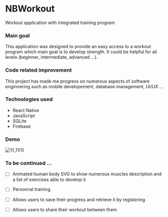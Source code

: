# NBWorkout
Workout application with integrated training program

### Main goal 

This application was designed to provide an easy access to a workout program which main goal is to develop strength. 
It could be helpful for all levels (beginner, intermediate, advanced ...).

### Code related improvement

This project has made me progress on numerous aspects of software enginnering such as mobile developement, database management, UI/UX ...


### Technologies used

- React Native
- JavaScript
- SQLite
- Firebase

### Demo
![11_11(1)](https://github.com/baptistend/NBWorkout/assets/64712020/411f3e15-990c-4f26-9104-13199b76f13b)


### To be continued ...

- [ ] Animated human body SVG to show numerous muscles description and a list of exercises able to develop it
- [ ] Personnal training
- [ ] Allows users to save their progress and retrieve it by registering
- [ ] Allows users to share their workout between them


